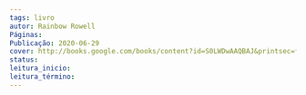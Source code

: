 ```yaml
---
tags: livro
autor: Rainbow Rowell
Páginas: 
Publicação: 2020-06-29
cover: http://books.google.com/books/content?id=S0LWDwAAQBAJ&printsec=frontcover&img=1&zoom=1&edge=curl&source=gbs_api
status:
leitura_inicio:
leitura_término:
---
```

